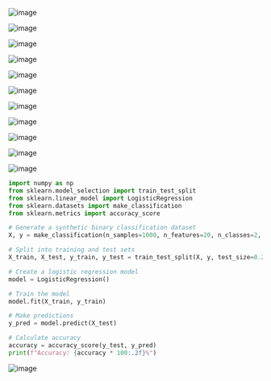 ![image](https://github.com/user-attachments/assets/be101e22-38ea-4415-adf5-090bf59fa9d3)

![image](https://github.com/user-attachments/assets/4ec544b0-b976-4cb1-b458-309fab14ffa0)

![image](https://github.com/user-attachments/assets/8abd408b-a175-45d1-a78f-6dc9bd9fc07e)

![image](https://github.com/user-attachments/assets/8d2f35ca-4693-447b-ad7f-847159517e21)

![image](https://github.com/user-attachments/assets/32ebc20b-ac78-403b-b2c2-7c9750ac552c)

![image](https://github.com/user-attachments/assets/42746dea-2743-471b-9970-d1ca0077ca04)

![image](https://github.com/user-attachments/assets/0bbd6c9b-008e-4b9c-8aa4-4c778056d070)

![image](https://github.com/user-attachments/assets/d38a815e-87c5-49ac-bdd2-f4f9d285df46)

![image](https://github.com/user-attachments/assets/9935b563-7582-4395-8101-f195518d46f2)

![image](https://github.com/user-attachments/assets/d938786b-d340-4808-9e86-f96a673b7d64)

![image](https://github.com/user-attachments/assets/f58e0a2a-d205-4963-9a13-5053d77d2486)

```python
import numpy as np
from sklearn.model_selection import train_test_split
from sklearn.linear_model import LogisticRegression
from sklearn.datasets import make_classification
from sklearn.metrics import accuracy_score

# Generate a synthetic binary classification dataset
X, y = make_classification(n_samples=1000, n_features=20, n_classes=2, random_state=42)

# Split into training and test sets
X_train, X_test, y_train, y_test = train_test_split(X, y, test_size=0.25, random_state=42)

# Create a logistic regression model
model = LogisticRegression()

# Train the model
model.fit(X_train, y_train)

# Make predictions
y_pred = model.predict(X_test)

# Calculate accuracy
accuracy = accuracy_score(y_test, y_pred)
print(f"Accuracy: {accuracy * 100:.2f}%")
```
![image](https://github.com/user-attachments/assets/9cd6dc36-83d5-49ea-821f-f0a65cb45a1b)
